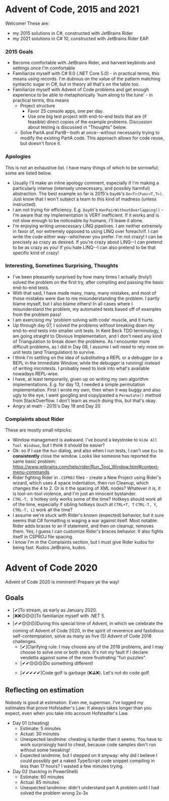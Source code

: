 # Advent of Code, 2015 and 2021

Welcome! These are:

- my 2015 solutions in C#, constructed with JetBrains Rider
- my 2021 solutions in C# 10, constructed with JetBrains Rider EAP.

### 2015 Goals

- Become comfortable with JetBrains Rider, and harvest keybinds and settings once I'm comfortable
- Familiarize myself with C# 9.0 (.NET Core 5.0) - in practical terms, this means using records. I'm dubious on the value of the pattern matching syntactic sugar in C#, but in theory all that's on the table too.
- Familiarize myself with Advent of Code problems and get enough experience to be able to metaphorically 'hum along to the tune' - in practical terms, this means
  - Project structure
    - Favor 25 console apps, one per day.
    - Use one big test project with end-to-end tests that are (if feasible) direct copies of the example problems. Discussion about testing is discussed in "Thoughts" below.
  - Solve PartA and PartB--both at once--without necessarily trying to modify the existing PartA code. This approach allows for code reuse, but doesn't force it.

### Apologies

This is not an exhaustive list. I have many things of which to be sorrowful; some are listed below.

- Usually I'll make an inline apology comment, especially if I'm making a particularly intense (intensely unnecessary, and possibly harmful) abstraction. The best example so far is 2015's `Day06`'s `Do<T>(Func<T,T>)`. Just know that I won't subject a team to this kind of madness (unless instructed).
- I am not trying for efficiency. E.g. `Day05`'s `HasPairWithoutOverlapping()` - I'm aware that my implementation is VERY inefficient. If it works and is not slow enough to be noticeable by humans, I'll leave it alone.
- I'm enjoying writing unnecessary LINQ pipelines. I am neither extremely in favor of, nor extremely opposed to using LINQ over foreach/if. I can write the code either way--whichever you prefer. I'm not crazy! I can be precisely as crazy as desired. If you're crazy about LINQ--I can pretend to be as crazy as you! If you hate LINQ--I can also pretend to be that specific kind of crazy!

### Interesting, Sometimes Surprising, Thoughts

- I've been pleasantly surprised by how many times I actually (truly!) solved the problem on the first try, after compiling and passing the basic end-to-end tests.
- With that said, I have made many, many, many mistakes, and most of those mistakes were due to me misunderstanding the problem. I partly blame myself, but I also blame others! In all cases where I misunderstand the problem, my automated tests based off of examples from the problem pass!
- I am exercising my 'problem solving with code' muscle, and it hurts.
- Up through day 07, I solved the problems without breaking down my end-to-end tests into smaller unit tests. In Kent Beck TDD terminology, I am going straight to Obvious Implementation, and I don't need any kind of Triangulation to break down the problems. As I encounter more difficult problems, as I did in Day 08, I assume I will need to rely more on unit tests (and Triangulation) to survive.
- I think I'm settling on the idea of substituting a REPL or a debugger (or a REPL in the Immediate Window, while the debugger is running) instead of writing microtests. I probably need to look into what's available nowadays REPL-wise.
- I have, at least temporarily, given up on writing my own algorithm implementations. E.g. for day 13, I needed a simple permutation implementation. First I wrote my own, then when it was buggy and also ugly to the eye, I went googling and copy/pasted a `Permutate()` method from StackOverflow. I don't learn as much doing this, but that's okay.
- Angry at math - 2015's Day 19 and Day 20

### Complaints about Rider

These are mostly small nitpicks:

- Window management is awkward. I've bound a keystroke to `Hide All Tool Windows`, but I think it should be easier?
- Ok: so if I use the `Run` dialog, and also when I run tests, I can't use `Esc` to **consistently** close the window. Looks like someone has reported the same basic problem: https://www.jetbrains.com/help/rider/Run_Tool_Window.html#context-menu-commands
- Rider fighting Rider in `.CSPROJ` files - create a New Project using Rider's wizard, which uses 4 space indentation, then run Cleanup, which changes the 4 to 2. Or is it the spacing of XML nodes? Whatever it is, it is tool-on-tool violence, and I'm just an innocent bystander.
- `CTRL-T, D` hotkey only works some of the time? Hotkeys should work all of the time, especially if sibling hotkeys (such at `CTRL+T, T` `CTRL-T, Y`, `CTRL-T, L`) work all the time?
- I assume we're stuck with Rider's known (expected) behavior, but it sure seems that C# formatting is waging a war against itself. Most notable: Rider adds braces to an if statement, and then on cleanup, removes them. Yes, I guess I can customize Rider's braces behavior. It also fights itself in CSPROJ file spacing.
- I know I'm in the Complaints section, but I must give Rider kudos for being fast. Kudos JetBrains, kudos.

# Advent of Code 2020

Advent of Code 2020 is imminent! Prepare ye the way!

## Goals

- [✔]To stream, as early as January 2020.
- [❌❌🟡🟡🟡]To familiarize myself with .NET 5.
- [✔✔🟡🟡🟡]During this special time of Advent, in which we celebrate the coming of Advent of Code 2020, in the spirit of reverence and fastidious self-contemplation, solve as many as five (5) Advent of Code 2018 challenges.
  - [✔]Clarifying rule: I may choose any of the 2018 problems, and I may choose to solve one or both stars. It's not my fault if I declare vendetta against some of the more frustrating "fun puzzles".
  - [✔✔🟡🟡🟡]Do something different!
  - [✔✔✔✔✔]Code golf is garbage (❌⛳❌). Let's not do code golf.

## Reflecting on estimation

Nobody is good at estimation. Even me, superman. I've logged my estimates that prove Hofstadter's Law: It always takes longer than you expect, even when you take into account Hofstadter's Law.

- Day 01 (cheating)
  - Estimate: 5 minutes
  - Actual: 30 minutes
  - Unexpected landmine: cheating is harder than it seems. You have to work surprisingly hard to cheat, because code samples don't run without some tweaking!
  - Expected landmine, but I stepped on it anyway: why did I believe I could possibly get a naked TypeScript code snippet compiling in less than 17 hours? I wasted a few minutes trying.
- Day 02 (hacking in PowerShell)
  - Estimate: 60 minutes
  - Actual: 85 minutes
  - Unexpected landmine: didn't understand part A problem until I had solved the problem wrong 2x-3x
